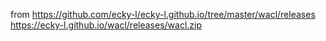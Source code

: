 from https://github.com/ecky-l/ecky-l.github.io/tree/master/wacl/releases
https://ecky-l.github.io/wacl/releases/wacl.zip
